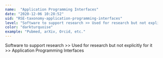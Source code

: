```yaml
---
name:  "Application Programming Interfaces"
date: "2020-12-06 10:28:52"
uid: "RSE-taxonomy-application-programming-interfaces"
level: "Software to support research >> Used for research but not explicitly for it >> Application Programming Interfaces"
color: "darkturquoise"
example: "Pubmed, arXiv, Orcid, etc." 
---
```


Software to support research >> Used for research but not explicitly for it >> Application Programming Interfaces